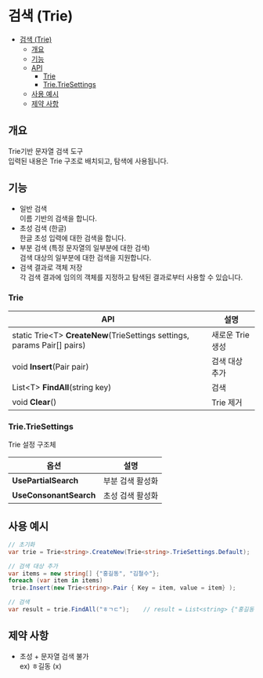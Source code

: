 # 검색 (Trie)
- [검색 (Trie)](#검색-trie)
  - [개요](#개요)
  - [기능](#기능)
  - [API](#api)
    - [Trie](#trie)
    - [Trie.TrieSettings](#trietriesettings)
  - [사용 예시](#사용-예시)
  - [제약 사항](#제약-사항)

## 개요
Trie기반 문자열 검색 도구  
입력된 내용은 Trie 구조로 배치되고, 탐색에 사용됩니다.
## 기능
- 일반 검색  
이름 기반의 검색을 합니다.
- 초성 검색 (한글)  
한글 초성 입력에 대한 검색을 합니다.
- 부분 검색 (특정 문자열의 일부분에 대한 검색)  
검색 대상의 일부분에 대한 검색을 지원합니다.
- 검색 결과로 객체 저장  
각 검색 결과에 임의의 객체를 지정하고 탐색된 결과로부터 사용할 수 있습니다.

### Trie
API | 설명
--- | ---
static Trie\<T> **CreateNew**(TrieSettings settings, params Pair[] pairs) | 새로운 Trie 생성
void **Insert**(Pair pair) | 검색 대상 추가
List\<T> **FindAll**(string key) | 검색
void **Clear**() | Trie 제거
### Trie.TrieSettings
Trie 설정 구조체

옵션 | 설명
--- | ---
**UsePartialSearch** | 부분 검색 활성화
**UseConsonantSearch** | 초성 검색 활성화

## 사용 예시
``` csharp
// 초기화
var trie = Trie<string>.CreateNew(Trie<string>.TrieSettings.Default);

// 검색 대상 추가
var items = new string[] {"홍길동", "김철수"};
foreach (var item in items)
 trie.Insert(new Trie<string>.Pair { Key = item, value = item} );

// 검색
var result = trie.FindAll("ㅎㄱㄷ");    // result = List<string> {"홍길동"};
```

## 제약 사항
- 초성 + 문자열 검색 불가  
ex) ㅎ길동 (x)